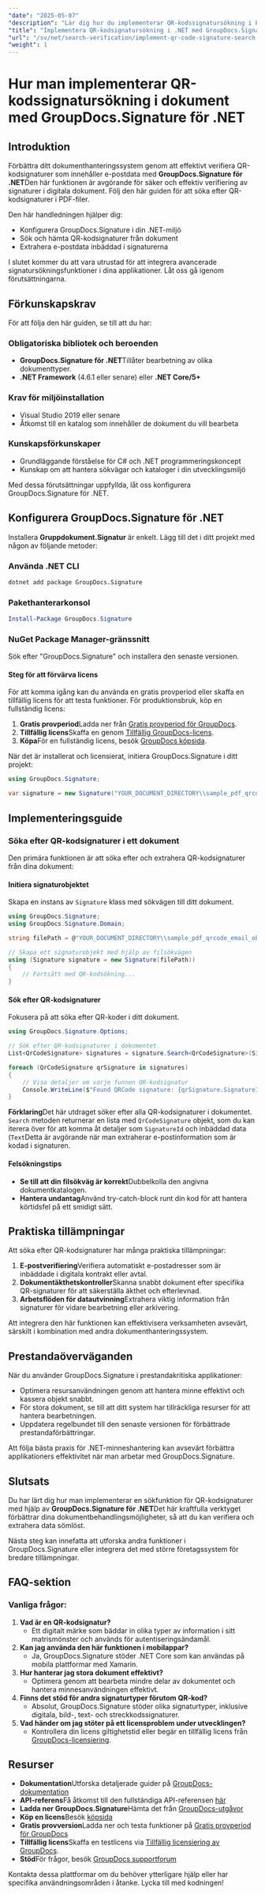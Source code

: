 ```yaml
---
"date": "2025-05-07"
"description": "Lär dig hur du implementerar QR-kodssignatursökning i PDF-filer med GroupDocs.Signature för .NET. Förbättra dokumentverifiering och extrahera e-postdata från signaturer."
"title": "Implementera QR-kodsignatursökning i .NET med GroupDocs.Signature"
"url": "/sv/net/search-verification/implement-qr-code-signature-search-groupdocs-dotnet/"
"weight": 1
---
```


# Hur man implementerar QR-kodssignatursökning i dokument med GroupDocs.Signature för .NET

## Introduktion

Förbättra ditt dokumenthanteringssystem genom att effektivt verifiera QR-kodsignaturer som innehåller e-postdata med **GroupDocs.Signature för .NET**Den här funktionen är avgörande för säker och effektiv verifiering av signaturer i digitala dokument. Följ den här guiden för att söka efter QR-kodsignaturer i PDF-filer.

Den här handledningen hjälper dig:
- Konfigurera GroupDocs.Signature i din .NET-miljö
- Sök och hämta QR-kodsignaturer från dokument
- Extrahera e-postdata inbäddad i signaturerna

I slutet kommer du att vara utrustad för att integrera avancerade signatursökningsfunktioner i dina applikationer. Låt oss gå igenom förutsättningarna.

## Förkunskapskrav

För att följa den här guiden, se till att du har:

### Obligatoriska bibliotek och beroenden
- **GroupDocs.Signature för .NET**Tillåter bearbetning av olika dokumenttyper.
- **.NET Framework** (4.6.1 eller senare) eller **.NET Core/5+**

### Krav för miljöinstallation
- Visual Studio 2019 eller senare
- Åtkomst till en katalog som innehåller de dokument du vill bearbeta

### Kunskapsförkunskaper
- Grundläggande förståelse för C# och .NET programmeringskoncept
- Kunskap om att hantera sökvägar och kataloger i din utvecklingsmiljö

Med dessa förutsättningar uppfyllda, låt oss konfigurera GroupDocs.Signature för .NET.

## Konfigurera GroupDocs.Signature för .NET

Installera **Gruppdokument.Signatur** är enkelt. Lägg till det i ditt projekt med någon av följande metoder:

### Använda .NET CLI
```bash
dotnet add package GroupDocs.Signature
```

### Pakethanterarkonsol
```powershell
Install-Package GroupDocs.Signature
```

### NuGet Package Manager-gränssnitt
Sök efter "GroupDocs.Signature" och installera den senaste versionen.

#### Steg för att förvärva licens
För att komma igång kan du använda en gratis provperiod eller skaffa en tillfällig licens för att testa funktioner. För produktionsbruk, köp en fullständig licens:
1. **Gratis provperiod**Ladda ner från [Gratis provperiod för GroupDocs](https://releases.groupdocs.com/signature/net/).
2. **Tillfällig licens**Skaffa en genom [Tillfällig GroupDocs-licens](https://purchase.groupdocs.com/temporary-license/).
3. **Köpa**För en fullständig licens, besök [GroupDocs köpsida](https://purchase.groupdocs.com/buy).

När det är installerat och licensierat, initiera GroupDocs.Signature i ditt projekt:
```csharp
using GroupDocs.Signature;

var signature = new Signature("YOUR_DOCUMENT_DIRECTORY\\sample_pdf_qrcode_email_object.pdf");
```

## Implementeringsguide

### Söka efter QR-kodsignaturer i ett dokument
Den primära funktionen är att söka efter och extrahera QR-kodsignaturer från dina dokument:

#### Initiera signaturobjektet
Skapa en instans av `Signature` klass med sökvägen till ditt dokument.
```csharp
using GroupDocs.Signature;
using GroupDocs.Signature.Domain;

string filePath = @"YOUR_DOCUMENT_DIRECTORY\\sample_pdf_qrcode_email_object.pdf";

// Skapa ett signaturobjekt med hjälp av filsökvägen
using (Signature signature = new Signature(filePath))
{
    // Fortsätt med QR-kodsökning...
}
```

#### Sök efter QR-kodsignaturer
Fokusera på att söka efter QR-koder i ditt dokument.
```csharp
using GroupDocs.Signature.Options;

// Sök efter QR-kodsignaturer i dokumentet.
List<QrCodeSignature> signatures = signature.Search<QrCodeSignature>(SignatureType.QrCode);

foreach (QrCodeSignature qrSignature in signatures)
{
    // Visa detaljer om varje funnen QR-kodsignatur
    Console.WriteLine($"Found QRCode signature: {qrSignature.SignatureId} with text {qrSignature.Text}");
}
```
**Förklaring**Det här utdraget söker efter alla QR-kodsignaturer i dokumentet. `Search` metoden returnerar en lista med `QrCodeSignature` objekt, som du kan iterera över för att komma åt detaljer som `SignatureId` och inbäddad data (`Text`Detta är avgörande när man extraherar e-postinformation som är kodad i signaturen.

#### Felsökningstips
- **Se till att din filsökväg är korrekt**Dubbelkolla den angivna dokumentkatalogen.
- **Hantera undantag**Använd try-catch-block runt din kod för att hantera körtidsfel på ett smidigt sätt.

## Praktiska tillämpningar
Att söka efter QR-kodsignaturer har många praktiska tillämpningar:
1. **E-postverifiering**Verifiera automatiskt e-postadresser som är inbäddade i digitala kontrakt eller avtal.
2. **Dokumentäkthetskontroller**Skanna snabbt dokument efter specifika QR-signaturer för att säkerställa äkthet och efterlevnad.
3. **Arbetsflöden för datautvinning**Extrahera viktig information från signaturer för vidare bearbetning eller arkivering.

Att integrera den här funktionen kan effektivisera verksamheten avsevärt, särskilt i kombination med andra dokumenthanteringssystem.

## Prestandaöverväganden
När du använder GroupDocs.Signature i prestandakritiska applikationer:
- Optimera resursanvändningen genom att hantera minne effektivt och kassera objekt snabbt.
- För stora dokument, se till att ditt system har tillräckliga resurser för att hantera bearbetningen.
- Uppdatera regelbundet till den senaste versionen för förbättrade prestandaförbättringar.

Att följa bästa praxis för .NET-minneshantering kan avsevärt förbättra applikationers effektivitet när man arbetar med GroupDocs.Signature.

## Slutsats
Du har lärt dig hur man implementerar en sökfunktion för QR-kodsignaturer med hjälp av **GroupDocs.Signature för .NET**Det här kraftfulla verktyget förbättrar dina dokumentbehandlingsmöjligheter, så att du kan verifiera och extrahera data sömlöst.

Nästa steg kan innefatta att utforska andra funktioner i GroupDocs.Signature eller integrera det med större företagssystem för bredare tillämpningar.

## FAQ-sektion
### Vanliga frågor:
1. **Vad är en QR-kodsignatur?**
   - Ett digitalt märke som bäddar in olika typer av information i sitt matrismönster och används för autentiseringsändamål.
2. **Kan jag använda den här funktionen i mobilappar?**
   - Ja, GroupDocs.Signature stöder .NET Core som kan användas på mobila plattformar med Xamarin.
3. **Hur hanterar jag stora dokument effektivt?**
   - Optimera genom att bearbeta mindre delar av dokumentet och hantera minnesanvändningen effektivt.
4. **Finns det stöd för andra signaturtyper förutom QR-kod?**
   - Absolut, GroupDocs.Signature stöder olika signaturtyper, inklusive digitala, bild-, text- och streckkodssignaturer.
5. **Vad händer om jag stöter på ett licensproblem under utvecklingen?**
   - Kontrollera din licens giltighetstid eller begär en tillfällig licens från [GroupDocs-licensiering](https://purchase.groupdocs.com/temporary-license/).

## Resurser
- **Dokumentation**Utforska detaljerade guider på [GroupDocs-dokumentation](https://docs.groupdocs.com/signature/net/)
- **API-referens**Få åtkomst till den fullständiga API-referensen [här](https://reference.groupdocs.com/signature/net/)
- **Ladda ner GroupDocs.Signature**Hämta det från [GroupDocs-utgåvor](https://releases.groupdocs.com/signature/net/)
- **Köp en licens**Besök [köpsida](https://purchase.groupdocs.com/buy)
- **Gratis provversion**Ladda ner och testa funktioner på [Gratis provperiod för GroupDocs](https://releases.groupdocs.com/signature/net/)
- **Tillfällig licens**Skaffa en testlicens via [Tillfällig licensiering av GroupDocs](https://purchase.groupdocs.com/temporary-license/).
- **Stöd**För frågor, besök [GroupDocs supportforum](https://forum.groupdocs.com/c/signature/)

Kontakta dessa plattformar om du behöver ytterligare hjälp eller har specifika användningsområden i åtanke. Lycka till med kodningen!